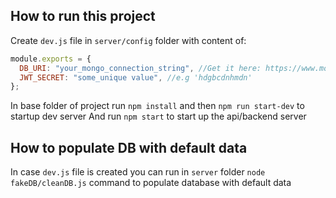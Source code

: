 ## How to run this project

Create `dev.js` file in `server/config` folder with content of:

```javascript
module.exports = {
  DB_URI: "your_mongo_connection_string", //Get it here: https://www.mongodb.com/cloud/atlas,
  JWT_SECRET: "some_unique value", //e.g 'hdgbcdnhmdn'
};
```

In base folder of project run `npm install` and then `npm run start-dev` to startup dev server
And run `npm start` to start up the api/backend server

## How to populate DB with default data

In case `dev.js` file is created you can run in `server` folder `node fakeDB/cleanDB.js` command to populate database with default data

